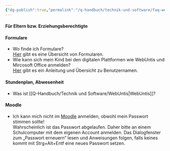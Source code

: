 ```yaml
---
{"dg-publish":true,"permalink":"/q-handbuch/technik-und-software/faq-webseite/"}
---
```


#### Für Eltern bzw. Erziehungsberechtigte

#### Formulare

- Wo finde ich Formulare?  
    [Hier](https://www.grg3.at/formulare/) gibt es eine Übersicht von Formularen.
- Wie kann sich mein Kind bei den digitalen Plattformen wie WebUntis und Mircosoft Office anmelden?  
    [Hier](https://www.grg3.at/wp-content/uploads/2024/09/EDV_Zugang_neue_Schueler-2024_mit_Passwoerter.pdf) gibt es ein Anleitung und Übersicht zu Benutzernamen.

#### Stundenplan, Abwesenheit

- Was ist [[Q-Handbuch/Technik und Software/WebUntis\|WebUntis]]?  
#### Moodle

- Ich kann mich nicht im [Moodle](https://moodle2.grg3.at/login/index.php) anmelden, obwohl mein Passwort stimmen sollte!  
    Wahrscheinlich ist das Passwort abgelaufen. Daher bitte an einem Schulcomputer mit dem eigenen Account anmelden. Das Dialogfenster zum „Passwort erneuern“ lesen und Anweisungen folgen, falls keines kommt mit Strg+Alt+Entf eine neues Passwort setzen.